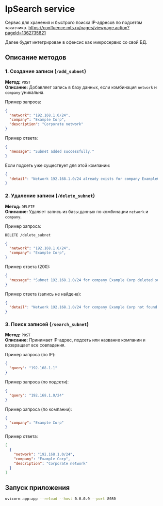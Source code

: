 # IpSearch service

Сервис для хранения и быстрого поиска IP-адресов по подсетям заказчика.
https://confluence.mts.ru/pages/viewpage.action?pageId=1362735821

Далее будет интегрирован в офенсис как микросервис со свой БД.

## Описание методов

### 1. Создание записи (`/add_subnet`)
**Метод:** `POST`  
**Описание:** Добавляет запись в базу данных, если комбинация `network` и `company` уникальна.  

Пример запроса:
```json
{
  "network": "192.168.1.0/24",
  "company": "Example Corp",
  "description": "Corporate network"
}
```

Пример ответа:
```json
{
  "message": "Subnet added successfully."
}
```

Если подсеть уже существует для этой компании:
```json
{
  "detail": "Network 192.168.1.0/24 already exists for company ExampleCorp."
}
```

### 2. Удаление записи (`/delete_subnet`)
**Метод:** `DELETE`  
**Описание:** Удаляет запись из базы данных по комбинации `network` и `company`.

Пример запроса:
```sh
DELETE /delete_subnet
```

```json
{
  "network": "192.168.1.0/24",
  "company": "Example Corp",
}
```

Пример ответа (200):
```json
{
  "message": "Subnet 192.168.1.0/24 for company Example Corp deleted successfully."
}
```

Пример ответа (запись не найдена):

```json
{
  "detail": "Network 192.168.1.0/24 for company Example Corp not found."
}
```


### 3. Поиск записей (`/search_subnet`)
**Метод:** `POST`  
**Описание:** Принимает IP-адрес, подсеть или название компании и возвращает все совпадения.

Пример запроса (по IP):
```json
{
  "query": "192.168.1.1"
}
```

Пример запроса (по подсети):
```json
{
  "query": "192.168.1.0/24"
}
```

Пример запроса (по компании):
```json
{
  "company": "Example Corp"
}
```

Пример ответа:
```json
[
  {
    "network": "192.168.1.0/24",
    "company": "Example Corp",
    "description": "Corporate network"
  }
]
```

## Запуск приложения

```bash
uvicorn app:app --reload --host 0.0.0.0 --port 8080
```